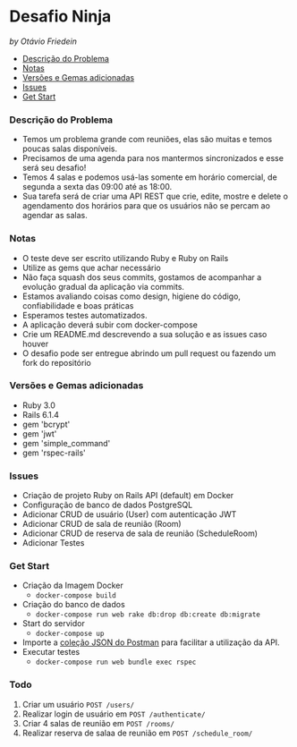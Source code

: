# Desafio Ninja

*by Otávio Friedein*

- [Descrição do Problema](#descrição-do-problema)
- [Notas](#notas)
- [Versões e Gemas adicionadas](#versões-e-gemas-adicionadas)
- [Issues](#issues)
- [Get Start](#get-start)

### Descrição do Problema
- Temos um problema grande com reuniões, elas são muitas e temos poucas salas disponíveis.
- Precisamos de uma agenda para nos mantermos sincronizados e esse será seu desafio!
- Temos 4 salas e podemos usá-las somente em horário comercial, de segunda a sexta das 09:00 até as 18:00.
- Sua tarefa será de criar uma API REST que crie, edite, mostre e delete o agendamento dos horários para que os usuários não se percam ao agendar as salas.

### Notas
- O teste deve ser escrito utilizando Ruby e Ruby on Rails
- Utilize as gems que achar necessário
- Não faça squash dos seus commits, gostamos de acompanhar a evolução gradual da aplicação via commits.
- Estamos avaliando coisas como design, higiene do código, confiabilidade e boas práticas
- Esperamos testes automatizados.
- A aplicação deverá subir com docker-compose
- Crie um README.md descrevendo a sua solução e as issues caso houver
- O desafio pode ser entregue abrindo um pull request ou fazendo um fork do repositório

### Versões e Gemas adicionadas
- Ruby 3.0
- Rails 6.1.4
- gem 'bcrypt'
- gem 'jwt'
- gem 'simple_command'
- gem 'rspec-rails'

### Issues
- Criação de projeto Ruby on Rails API (default) em Docker
- Configuração de banco de dados PostgreSQL
- Adicionar CRUD de usuário (User) com autenticação JWT
- Adicionar CRUD de sala de reunião (Room)
- Adicionar CRUD de reserva de sala de reunião (ScheduleRoom)
- Adicionar Testes 

### Get Start
- Criação da Imagem Docker
  - `docker-compose build`
- Criação do banco de dados 
    - `docker-compose run web rake db:drop db:create db:migrate`
- Start do servidor
  - `docker-compose up`
- Importe a [coleção JSON do Postman](/public/my_ninja.postman_collection.json) para facilitar a utilização da API.
- Executar testes
  - `docker-compose run web bundle exec rspec`
### Todo

1. Criar um usuário `POST /users/`
2. Realizar login de usuário em `POST /authenticate/`
3. Criar 4 salas de reunião em `POST /rooms/`
4. Realizar reserva de salaa de reunião em `POST /schedule_room/`